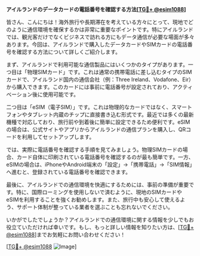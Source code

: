 **アイルランドのデータカードの電話番号を確認する方法[[TG💪+ @esim1088](https://t.me/s/esim1088)]**

皆さん、こんにちは！海外旅行や長期滞在を考えている方々にとって、現地でどのように通信環境を確保するかは非常に重要なポイントです。特にアイルランドでは、観光客だけでなくビジネスで訪れる方にもデータ通信が必要な場面が多々あります。今回は、アイルランドで購入したデータカードやSIMカードの電話番号を確認する方法について詳しくご紹介します。

まず、アイルランドで利用可能な通信製品にはいくつかのタイプがあります。一つ目は「物理SIMカード」です。これは通常の携帯電話に差し込むタイプのSIMカードで、アイルランド国内の通信会社（例：Three Ireland、Vodafone、Eir）から購入できます。このカードには事前に電話番号が設定されており、アクティベーション後に使用可能です。

二つ目は「eSIM（電子SIM）」です。これは物理的なカードではなく、スマートフォンやタブレット内蔵のチップに直接書き込む形式です。最近では多くの最新機種で対応しており、旅行前や到着後に簡単に設定できるため便利です。eSIMの場合は、公式サイトやアプリからアイルランドの通信プランを購入し、QRコードを利用してセットアップします。

では、実際に電話番号を確認する手順を見てみましょう。物理SIMカードの場合、カード自体に印刷されている電話番号を確認するのが最も簡単です。一方、eSIMの場合は、iPhoneやAndroid端末の「設定」→「携帯電話」→「SIM情報」へ進むと、登録されている電話番号を確認できます。

最後に、アイルランドでの通信環境を快適にするためには、事前の準備が重要です。特に、国際ローミングを使用しないで済むように、現地のSIMカードやeSIMを利用することを強くお勧めします。また、旅行中も安心して使えるよう、サポート体制が整っている業者を選ぶことも忘れないでください。

いかがでしたでしょうか？アイルランドでの通信環境に関する情報を少しでもお役立ていただければ幸いです。もし、もっと詳しい情報を知りたい方は、[[TG💪+ @esim1088](https://t.me/s/esim1088)]までお気軽にお問い合わせください！

[[TG💪+ @esim1088](https://t.me/s/esim1088) ![Image](https://i.postimg.cc/Y0z9fWf4/image.png)]